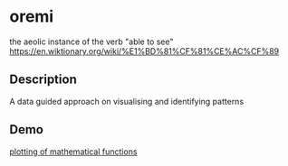 # oremi
the aeolic instance of the verb "able to see" https://en.wiktionary.org/wiki/%E1%BD%81%CF%81%CE%AC%CF%89 

## Description
A data guided approach on visualising and identifying patterns

## Demo

[plotting of mathematical functions](../blob/master/demo/graph)

